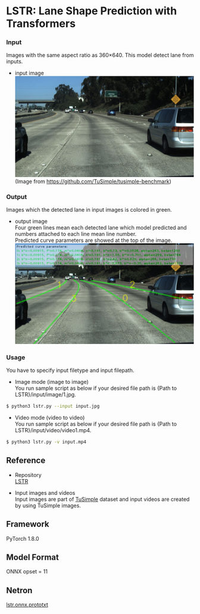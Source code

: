 # LSTR: Lane Shape Prediction with Transformers

### Input
Images with the same aspect ratio as 360×640. This model detect lane from inputs.
- input image    
![入力画像](input.jpg)    
(Image from https://github.com/TuSimple/tusimple-benchmark)

### Output
Images which the detected lane in input images is colored in green.
- output image    
Four green lines mean each detected lane which model predicted and numbers attached to each line mean line number.    
Predicted curve parameters are showed at the top of the image.
![出力画像](output.jpg)

### Usage
You have to specify input filetype and input filepath.    
- Image mode (image to image)   
You run sample script as below if your desired file path is {Path to LSTR}/input/image/1.jpg.
```bash
$ python3 lstr.py --input input.jpg
```

- Video mode (video to video)   
You run sample script as below if your desired file path is {Path to LSTR}/input/video/video1.mp4.
```bash
$ python3 lstr.py -v input.mp4
```



## Reference
- Repository    
[LSTR](https://github.com/liuruijin17/LSTR)

- Input images and videos    
Input images are part of [TuSimple](https://github.com/TuSimple/tusimple-benchmark) dataset and input videos are created by using TuSimple images.

## Framework

PyTorch 1.8.0


## Model Format

ONNX opset = 11

## Netron

[lstr.onnx.prototxt](https://netron.app/?url=https://storage.googleapis.com/ailia-models/lstr/lstr.onnx.prototxt)
